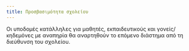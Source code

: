 ```yaml
---
title: Προσβασιμότητα σχολείου
---
```

Οι υποδομές κατάλληλες για μαθητές, εκπαιδευτικούς και γονείς/κηδεμόνες με αναπηρία θα αναρτηθούν το επόμενο διάστημα από τη διεύθυνση του σχολείου.
